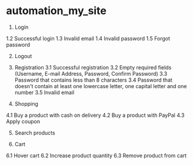 # automation_my_site
1. Login

1.2 Successful login
1.3 Invalid email
1.4 Invalid password
1.5 Forgot password

2. Logout

3. Registration
3.1 Successful registration
3.2 Empty required fields (Username, E-mail Address, Password, Confirm Password)
3.3 Password that contains less than 8 characters
3.4 Password that doesn't contain at least one lowercase letter, one capital letter and one number
3.5 Invalid email

4. Shopping

4.1 Buy a product with cash on delivery
4.2 Buy a product with PayPal
4.3 Apply coupon

5. Search products

6. Cart

6.1 Hover cart
6.2 Increase product quantity
6.3 Remove product from cart
